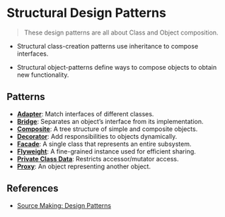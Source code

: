 # Structural Design Patterns


> These design patterns are all about Class and Object composition.

-   Structural class-creation patterns use inheritance to compose interfaces.

-   Structural object-patterns define ways to compose objects to obtain new functionality.

## Patterns

-   [**Adapter**](./adapter.md): Match interfaces of different classes.
-   [**Bridge**](./bridge.md): Separates an object’s interface from its implementation.
-   [**Composite**](./composite.md): A tree structure of simple and composite objects.
-   [**Decorator**](./decorator.md): Add responsibilities to objects dynamically.
-   [**Facade**](): A single class that represents an entire subsystem.
-   [**Flyweight**](./flyweight.md): A fine-grained instance used for efficient sharing.
-   [**Private Class Data**](): Restricts accessor/mutator access.
-   [**Proxy**](./proxy.md): An object representing another object.

## References

-   [Source Making: Design Patterns][source_making]

[source_making]: https://sourcemaking.com/design_patterns "Source Making: Design Patterns"
